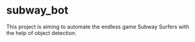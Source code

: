 # subway_bot
This project is aiming to automate the endless game Subway Surfers with the help of object detection. 
